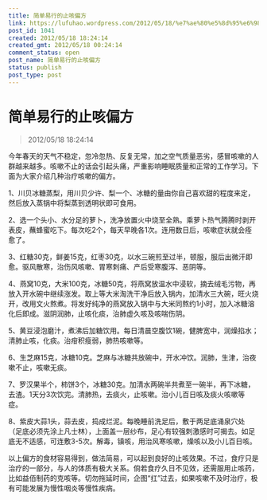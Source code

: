 ```yaml
---
title: 简单易行的止咳偏方
link: https://lufuhao.wordpress.com/2012/05/18/%e7%ae%80%e5%8d%95%e6%98%93%e8%a1%8c%e7%9a%84%e6%ad%a2%e5%92%b3%e5%81%8f%e6%96%b9/
post_id: 1041
created: 2012/05/18 18:24:14
created_gmt: 2012/05/18 00:24:14
comment_status: open
post_name: 简单易行的止咳偏方
status: publish
post_type: post
---
```


# 简单易行的止咳偏方

> 2012/05/18 18:24:14



今年春天的天气不稳定，忽冷忽热、反复无常，加之空气质量恶劣，感冒咳嗽的人群越来越多。咳嗽不止的话会引起头痛，严重影响睡眠质量和正常的工作学习。下面为大家介绍几种治疗咳嗽的偏方。

1、川贝冰糖蒸梨，用川贝少许、梨一个、冰糖的量由你自己喜欢甜的程度来定，然后放入蒸锅中将梨蒸到透明状即可食用。

2、选一个头小、水分足的萝卜，洗净放置火中烧至全熟。乘萝卜热气腾腾时剥开表皮，蘸蜂蜜吃下。每次吃2个，每天早晚各1次。连用数日后，咳嗽症状就会痊愈了。

3、红糖30克，鲜姜15克，红枣30克，以水三碗煎至过半，顿服，服后出微汗即愈。驱风散寒，治伤风咳嗽、胃寒刺痛、产后受寒腹泻、恶阴等。

4、燕窝10克，大米100克，冰糖50克，将燕窝放温水中浸软，摘去绒毛污物，再放入开水碗中继续涨发。取上等大米淘洗干净后放入锅内，加清水三大碗，旺火烧开，改用文火熬煮。将发好纯净的燕窝放入锅中与大米同熬约1小时，加入冰糖溶化后即成。滋阴润肺，止咳化痰，治肺虚久咳及咳喘伤阴。

5、黄豆浸泡磨汁，煮沸后加糖饮用。每日清晨空腹饮1碗，健脾宽中，润燥掐水；清肺止咳，化痰。治疳积瘦弱，肺热咳嗽等。

6、生芝麻15克，冰糖10克。芝麻与冰糖共放碗中，开水冲饮。润肺，生津，治夜嗽不止，咳嗽无痰。

7、罗汉果半个，柿饼3个，冰糖30克。加清水两碗半共煮至一碗半，再下冰糖，去渣。1天分3次饮完。清肺热，去痰火，止咳嗽。治小儿百日咳及痰火咳嗽等症。

8、紫皮大蒜1头，蒜去皮，捣成烂泥。每晚睡前洗足后，敷于两足底涌泉穴处（足底必须先涂上凡士林），上面盖一层纱布，足心有较强刺激感时可揭去。如足底无不适感，可连敷3-5次。解毒，镇咳，用治风寒咳嗽，燥咳以及小儿百日咳。



以上偏方的食材容易得到，做法简易，可以起到良好的止咳效果。不过，食疗只是治疗的一部分，与人的体质有极大关系。倘若食疗久日不见效，还需服用止咳药，比如益佰制药的克咳等。切勿拖延时间，企图“扛”过去，如果咳嗽不及时治疗，极有可能发展为慢性咽炎等慢性疾病。
